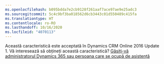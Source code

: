 ```yaml
---
ms.openlocfilehash: b095bdda7e2cb9128f261aaf7ace97ae9e25adc3
ms.sourcegitcommit: 5c4c9bf3ba018562d6cb3443c01d550489c415fa
ms.translationtype: HT
ms.contentlocale: ro-RO
ms.lasthandoff: 10/16/2020
ms.locfileid: "4070113"
---
```

Această caracteristică este acceptată în Dynamics CRM Online 2016 Update 1. Vă interesează să obțineți această caracteristică? [Găsiți-vă administratorul Dynamics 365 sau persoana care se ocupă de asistență](https://docs.microsoft.com/dynamics365/customerengagement/on-premises/basics/find-administrator-support)
